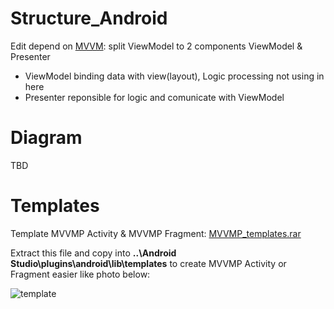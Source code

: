 # Structure_Android
Edit depend on [MVVM](https://github.com/daolq3012/Structure_Android/tree/mvvm-architecture): split ViewModel to 2 components ViewModel & Presenter
- ViewModel binding data with view(layout), Logic processing not using in here
- Presenter reponsible for logic and comunicate with ViewModel

# Diagram
TBD

# Templates
Template MVVMP Activity & MVVMP Fragment: [MVVMP_templates.rar](https://github.com/daolq3012/Structure_Android/blob/mvvmp-architecture/templates/MVVMP_templates.rar?raw=true)

Extract this file and copy into 
**..\Android Studio\plugins\android\lib\templates**
to create MVVMP Activity or Fragment easier like photo below:

![template](https://raw.githubusercontent.com/daolq3012/Structure_Android/mvvmp-architecture/templates/Templates.png)
